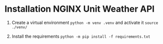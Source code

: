 # Installation NGINX Unit Weather API

1. Create a virtual environment `python -m venv .venv` and activate it `source ./venv/`

2. Install the requirements `python -m pip install -f requirements.txt`

